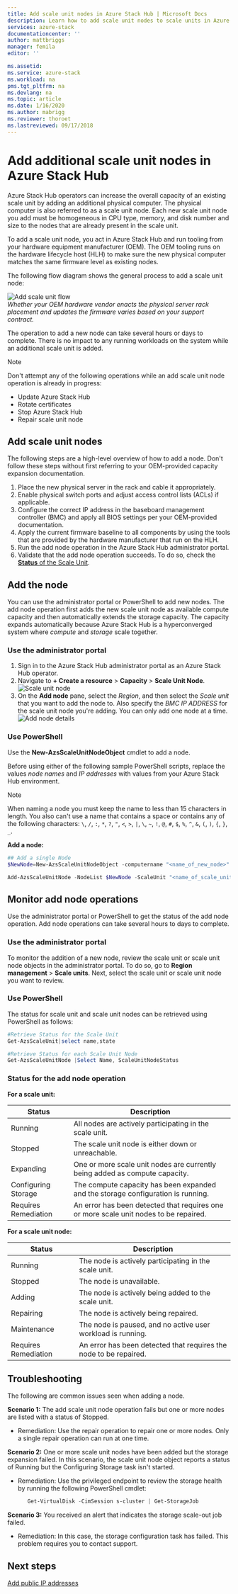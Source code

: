 ```yaml
---
title: Add scale unit nodes in Azure Stack Hub | Microsoft Docs
description: Learn how to add scale unit nodes to scale units in Azure Stack Hub.
services: azure-stack
documentationcenter: ''
author: mattbriggs
manager: femila
editor: ''

ms.assetid: 
ms.service: azure-stack
ms.workload: na
pms.tgt_pltfrm: na
ms.devlang: na
ms.topic: article
ms.date: 1/16/2020
ms.author: mabrigg
ms.reviewer: thoroet
ms.lastreviewed: 09/17/2018
---
```


# Add additional scale unit nodes in Azure Stack Hub

Azure Stack Hub operators can increase the overall capacity of an existing scale unit by adding an additional physical computer. The physical computer is also referred to as a scale unit node. Each new scale unit node you add must be homogeneous in CPU type, memory, and disk number and size to the nodes that are already present in the scale unit.

To add a scale unit node, you act in Azure Stack Hub and run tooling from your hardware equipment manufacturer (OEM). The OEM tooling runs on the hardware lifecycle host (HLH) to make sure the new physical computer matches the same firmware level as existing nodes.

The following flow diagram shows the general process to add a scale unit node:

![Add scale unit flow](media/azure-stack-add-scale-node/add-node-flow.png)
<br> *Whether your OEM hardware vendor enacts the physical server rack placement and updates the firmware varies based on your support contract.*

The operation to add a new node can take several hours or days to complete. There is no impact to any running workloads on the system while an additional scale unit is added.

> [!Note]  
> Don't attempt any of the following operations while an add scale unit node operation is already in progress:
>
>  - Update Azure Stack Hub
>  - Rotate certificates
>  - Stop Azure Stack Hub
>  - Repair scale unit node


## Add scale unit nodes

The following steps are a high-level overview of how to add a node. Don't follow these steps without first referring to your OEM-provided capacity expansion documentation.

1. Place the new physical server in the rack and cable it appropriately. 
2. Enable physical switch ports and adjust access control lists (ACLs) if applicable.
3. Configure the correct IP address in the baseboard management controller (BMC) and apply all BIOS settings per your OEM-provided documentation.
4. Apply the current firmware baseline to all components by using the tools that are provided by the hardware manufacturer that run on the HLH.
5. Run the add node operation in the Azure Stack Hub administrator portal.
6. Validate that the add node operation succeeds. To do so, check the [**Status** of the Scale Unit](#monitor-add-node-operations). 

## Add the node

You can use the administrator portal or PowerShell to add new nodes. The add node operation first adds the new scale unit node as available compute capacity and then automatically extends the storage capacity. The capacity expands automatically because Azure Stack Hub is a hyperconverged system where *compute* and *storage* scale together.

### Use the administrator portal

1. Sign in to the Azure Stack Hub administrator portal as an Azure Stack Hub operator.
2. Navigate to **+ Create a resource** > **Capacity** > **Scale Unit Node**.
   ![Scale unit node](media/azure-stack-add-scale-node/select-node1.png)
3. On the **Add node** pane, select the *Region*, and then select the *Scale unit* that you want to add the node to. Also specify the *BMC IP ADDRESS* for the scale unit node you're adding. You can only add one node at a time.
   ![Add node details](media/azure-stack-add-scale-node/select-node2.png)
 

### Use PowerShell

Use the **New-AzsScaleUnitNodeObject** cmdlet to add a node.  

Before using either of the following sample PowerShell scripts, replace the values *node names* and *IP addresses* with values from your Azure Stack Hub environment.

  > [!Note]  
  > When naming a node you must keep the name to less than 15 characters in length. You also can't use a name that contains a space or contains any of the following characters: `\`, `/`, `:`, `*`, `?`, `"`, `<`, `>`, `|`, `\`, `~`, `!`, `@`, `#`, `$`, `%`, `^`, `&`, `(`, `)`, `{`, `}`, `_`.

**Add a node:**
  ```powershell
  ## Add a single Node 
  $NewNode=New-AzsScaleUnitNodeObject -computername "<name_of_new_node>" -BMCIPv4Address "<BMCIP_address_of_new_node>" 
 
  Add-AzsScaleUnitNode -NodeList $NewNode -ScaleUnit "<name_of_scale_unit_cluster>" 
  ```  

## Monitor add node operations 
Use the administrator portal or PowerShell to get the status of the add node operation. Add node operations can take several hours to days to complete.

### Use the administrator portal 
To monitor the addition of a new node, review the scale unit or scale unit node objects in the administrator portal. To do so, go to **Region management** > **Scale units**. Next, select the scale unit or scale unit node you want to review. 

### Use PowerShell
The status for scale unit and scale unit nodes can be retrieved using PowerShell as follows:
  ```powershell
  #Retrieve Status for the Scale Unit
  Get-AzsScaleUnit|select name,state
 
  #Retrieve Status for each Scale Unit Node
  Get-AzsScaleUnitNode |Select Name, ScaleUnitNodeStatus
```

### Status for the add node operation 
**For a scale unit:**

|Status               |Description  |
|---------------------|---------|
|Running              |All nodes are actively participating in the scale unit.|
|Stopped              |The scale unit node is either down or unreachable.|
|Expanding            |One or more scale unit nodes are currently being added as compute capacity.|
|Configuring Storage  |The compute capacity has been expanded and the storage configuration is running.|
|Requires Remediation |An error has been detected that requires one or more scale unit nodes to be repaired.|


**For a scale unit node:**

|Status                |Description  |
|----------------------|---------|
|Running               |The node is actively participating in the scale unit.|
|Stopped               |The node is unavailable.|
|Adding                |The node is actively being added to the scale unit.|
|Repairing             |The node is actively being repaired.|
|Maintenance           |The node is paused, and no active user workload is running. |
|Requires Remediation  |An error has been detected that requires the node to be repaired.|


## Troubleshooting
The following are common issues seen when adding a node. 

**Scenario 1:**  The add scale unit node operation fails but one or more nodes are listed with a status of Stopped.  
- Remediation: Use the repair operation to repair one or more nodes. Only a single repair operation can run at one time.

**Scenario 2:** One or more scale unit nodes have been added but the storage expansion failed. In this scenario, the scale unit node object reports a status of Running but the Configuring Storage task isn't started.  
- Remediation: Use the privileged endpoint to review the storage health by running the following PowerShell cmdlet:
  ```powershell
     Get-VirtualDisk -CimSession s-cluster | Get-StorageJob
  ```
 
**Scenario 3:** You received an alert that indicates the storage scale-out job failed.  
- Remediation: In this case, the storage configuration task has failed. This problem requires you to contact support.


## Next steps 
[Add public IP addresses](azure-stack-add-ips.md) 
